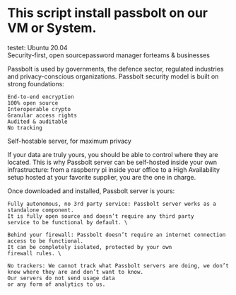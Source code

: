 # This script install passbolt on our VM or System. 
testet: Ubuntu 20.04
\
Security-first, open sourcepassword manager forteams & businesses 

Passbolt is used by governments, the defence sector, regulated industries and privacy-conscious organizations. Passbolt security model is built on strong foundations:

    End-to-end encryption
    100% open source
    Interoperable crypto
    Granular access rights
    Audited & auditable
    No tracking

Self-hostable server, 
for maximum privacy

If your data are truly yours, you should be able to control where they are located. This is why Passbolt server can be self-hosted inside your own infrastructure: from a raspberry pi inside your office to a High Availability setup hosted at your favorite supplier, you are the one in charge.

Once downloaded and installed, Passbolt server is yours:

    Fully autonomous, no 3rd party service: Passbolt server works as a standalone component. 
    It is fully open source and doesn’t require any third party       
    service to be functional by default. \
    
    Behind your firewall: Passbolt doesn’t require an internet connection access to be functional. 
    It can be completely isolated, protected by your own         
    firewall rules. \
    
    No trackers: We cannot track what Passbolt servers are doing, we don’t know where they are and don’t want to know. 
    Our servers do not send usage data       
    or any form of analytics to us.
